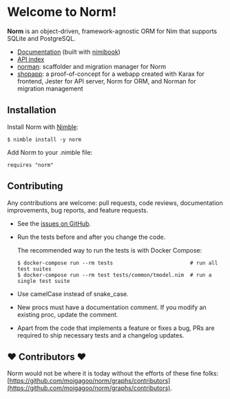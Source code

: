 # Welcome to Norm!

**Norm** is an object-driven, framework-agnostic ORM for Nim that supports SQLite and PostgreSQL.

- [Documentation](https://norm.nim.town/) (built with [nimibook](https://github.com/pietroppeter/nimibook))
- [API index](https://norm.nim.town/apidocs/theindex.html)
- [norman](https://github.com/moigagoo/norman): scaffolder and migration manager for Norm
- [shopapp](https://github.com/moigagoo/shopapp): a proof-of-concept for a webapp created with Karax for frontend, Jester for API server, Norm for ORM, and Norman for migration management 

## Installation

Install Norm with [Nimble](https://github.com/nim-lang/nimble):

    $ nimble install -y norm

Add Norm to your .nimble file:

    requires "norm"


## Contributing

Any contributions are welcome: pull requests, code reviews, documentation improvements, bug reports, and feature requests.

-   See the [issues on GitHub](http://github.com/moigagoo/norm/issues).

-   Run the tests before and after you change the code.

    The recommended way to run the tests is with Docker Compose:

        $ docker-compose run --rm tests                         # run all test suites
        $ docker-compose run --rm test tests/common/tmodel.nim  # run a single test suite

-   Use camelCase instead of snake_case.

-   New procs must have a documentation comment. If you modify an existing proc, update the comment.

-   Apart from the code that implements a feature or fixes a bug, PRs are required to ship necessary tests and a changelog updates.


## ❤ Contributors ❤

Norm would not be where it is today without the efforts of these fine folks: [https://github.com/moigagoo/norm/graphs/contributors](https://github.com/moigagoo/norm/graphs/contributors).
